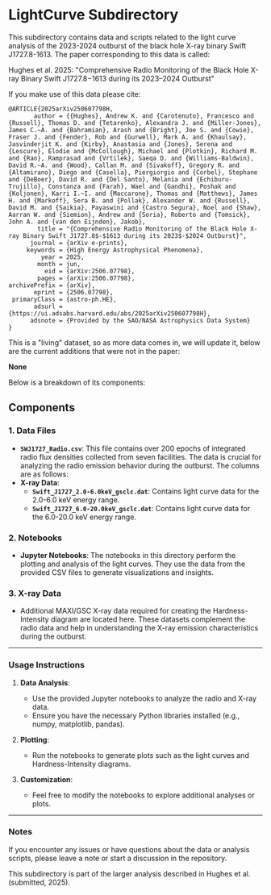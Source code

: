 # LightCurve Subdirectory

This subdirectory contains data and scripts related to the light curve analysis of the 2023-2024 outburst of the black hole X-ray binary Swift J1727.8-1613. The paper corresponding to this data is called:

Hughes et al. 2025: "Comprehensive Radio Monitoring of the Black Hole X-ray Binary Swift J1727.8−1613 during its 2023–2024 Outburst" 

If you make use of this data please cite:

```
@ARTICLE{2025arXiv250607798H,
       author = {{Hughes}, Andrew K. and {Carotenuto}, Francesco and {Russell}, Thomas D. and {Tetarenko}, Alexandra J. and {Miller-Jones}, James C.~A. and {Bahramian}, Arash and {Bright}, Joe S. and {Cowie}, Fraser J. and {Fender}, Rob and {Gurwell}, Mark A. and {Khaulsay}, Jasvinderjit K. and {Kirby}, Anastasia and {Jones}, Serena and {Lescure}, Elodie and {McCollough}, Michael and {Plotkin}, Richard M. and {Rao}, Ramprasad and {Vrtilek}, Saeqa D. and {Williams-Baldwin}, David R.~A. and {Wood}, Callan M. and {Sivakoff}, Gregory R. and {Altamirano}, Diego and {Casella}, Piergiorgio and {Corbel}, Stephane and {DeBoer}, David R. and {Del Santo}, Melania and {Echiburu-Trujillo}, Constanza and {Farah}, Wael and {Gandhi}, Poshak and {Koljonen}, Karri I.~I. and {Maccarone}, Thomas and {Matthews}, James H. and {Markoff}, Sera B. and {Pollak}, Alexander W. and {Russell}, David M. and {Saikia}, Payaswini and {Castro Segura}, Noel and {Shaw}, Aarran W. and {Siemion}, Andrew and {Soria}, Roberto and {Tomsick}, John A. and {van den Eijnden}, Jakob},
        title = "{Comprehensive Radio Monitoring of the Black Hole X-ray Binary Swift J1727.8$-$1613 during its 2023$-$2024 Outburst}",
      journal = {arXiv e-prints},
     keywords = {High Energy Astrophysical Phenomena},
         year = 2025,
        month = jun,
          eid = {arXiv:2506.07798},
        pages = {arXiv:2506.07798},
archivePrefix = {arXiv},
       eprint = {2506.07798},
 primaryClass = {astro-ph.HE},
       adsurl = {https://ui.adsabs.harvard.edu/abs/2025arXiv250607798H},
      adsnote = {Provided by the SAO/NASA Astrophysics Data System}
}
```

This is a "living" dataset, so as more data comes in, we will update it, below are the current additions that were not in the paper: 

**None**


Below is a breakdown of its components:

## Components

### 1. **Data Files**
   - **`SWJ1727_Radio.csv`**: This file contains over 200 epochs of integrated radio flux densities collected from seven facilities. The data is crucial for analyzing the radio emission behavior during the outburst. The columns are as follows:
   - **X-ray Data**:
     - **`Swift_J1727_2.0-6.0keV_gsclc.dat`**: Contains light curve data for the 2.0-6.0 keV energy range.
     - **`Swift_J1727_6.0-20.0keV_gsclc.dat`**: Contains light curve data for the 6.0-20.0 keV energy range.

### 2. **Notebooks**
   - **Jupyter Notebooks**: The notebooks in this directory perform the plotting and analysis of the light curves. They use the data from the provided CSV files to generate visualizations and insights.

### 3. **X-ray Data**
   - Additional MAXI/GSC X-ray data required for creating the Hardness-Intensity diagram are located here. These datasets complement the radio data and help in understanding the X-ray emission characteristics during the outburst.

---

### Usage Instructions

1. **Data Analysis**: 
   - Use the provided Jupyter notebooks to analyze the radio and X-ray data.
   - Ensure you have the necessary Python libraries installed (e.g., numpy, matplotlib, pandas).

2. **Plotting**: 
   - Run the notebooks to generate plots such as the light curves and Hardness-Intensity diagrams.

3. **Customization**:
   - Feel free to modify the notebooks to explore additional analyses or plots.

---

### Notes
If you encounter any issues or have questions about the data or analysis scripts, please leave a note or start a discussion in the repository.

This subdirectory is part of the larger analysis described in Hughes et al. (submitted, 2025).
